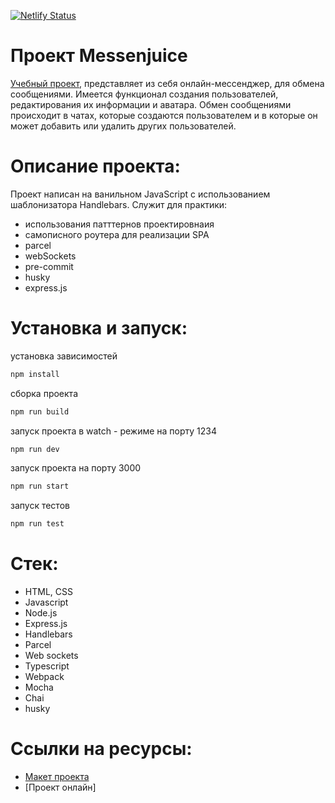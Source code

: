 [![Netlify Status](https://api.netlify.com/api/v1/badges/4d3dc214-d8ca-498d-aa2c-48461432232f/deploy-status)](https://app.netlify.com/sites/messenjuice/deploys)

# Проект Messenjuice

[Учебный проект], представляет из себя онлайн-мессенджер, для обмена сообщениями. Имеется функционал создания пользователей, редактирования их информации и аватара. Обмен сообщениями происходит в чатах, которые создаются пользователем и в которые он может добавить или удалить других пользователей.

# Описание проекта:

Проект написан на ванильном JavaScript с использованием шаблонизатора Handlebars.
Служит для практики:
- использования патттернов проектировнаия
- самописного роутера для реализации SPA
- parcel
- webSockets
- pre-commit
- husky
- express.js

# Установка и запуск:

установка зависимостей

```sh
npm install
```

сборка проекта

```sh
npm run build
```

запуск проекта в watch - режиме на порту 1234

```sh
npm run dev
```

запуск проекта на порту 3000

```sh
npm run start
```

запуск тестов

```sh
npm run test
```

# Стек:

- HTML, CSS
- Javascript
- Node.js
- Express.js
- Handlebars
- Parcel
- Web sockets
- Typescript
- Webpack
- Mocha
- Chai
- husky

# Ссылки на ресурсы:

- [Макет проекта]
- [Проект онлайн]

[макет проекта]: https://www.figma.com/file/z5OFT5iabuAW49OTRV1MqC/MY_CHAT_SPRINT_1?node-id=35447-2&t=WxBaDd2pMJJvdNQg-0
[Учебный проект]: https://messenjuice.netlify.app
